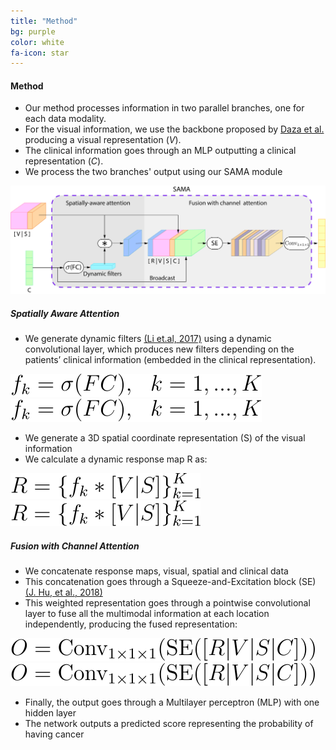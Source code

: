 ```yaml
---
title: "Method"
bg: purple
color: white
fa-icon: star
---
```


#### Method
  * Our method processes information in two parallel branches, one for each data modality.
  * For the visual information, we use the backbone proposed by [Daza et al.](https://link.springer.com/chapter/10.1007/978-3-030-60946-7_12) producing a visual representation (*V*).
  * The clinical information goes through an MLP outputting a clinical	representation (*C*).
  * We process the two branches' output using our SAMA module

  ![SAMA Block](/img/SAMA.png)

##### Spatially Aware Attention
  * We generate dynamic filters [(Li et.al, 2017)](https://openaccess.thecvf.com/content_cvpr_2017/papers/Li_Tracking_by_Natural_CVPR_2017_paper.pdf) using a dynamic convolutional layer, which produces new filters depending on the patients’ clinical	information (embedded in the clinical representation).

  ![Dynamic Filters](/img/dynamic_filters.svg)
  <img src="/img/dynamic_filters.svg">

  * We generate a 3D spatial coordinate representation (S) of the visual information
  * We calculate a dynamic response map R as:

  ![Dynamic Filters](/img/response_maps.svg)
  <img src="/img/response_maps.svg">

##### Fusion with Channel Attention
 * We concatenate response maps, visual, spatial and clinical data
 * This concatenation goes through a Squeeze-and-Excitation 
	block (SE) [(J. Hu, et al., 2018)](https://arxiv.org/abs/1709.01507)
 * This weighted representation goes through a pointwise 
	convolutional layer to fuse all the multimodal information at each 
	location independently, producing the fused representation:

  ![Dynamic Filters](/img/final_o.svg)
  <img src="/img/final_o.svg">

* Finally, the output goes through a Multilayer perceptron (MLP) with one hidden layer
* The network outputs a predicted score representing the probability of having cancer